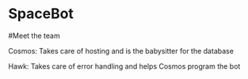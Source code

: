 # SpaceBot



#Meet the team 

Cosmos: Takes care of hosting and is the babysitter for the database 

Hawk: Takes care of error handling and helps Cosmos program the bot 
